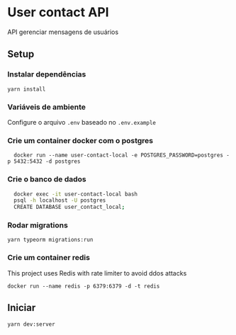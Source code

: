 # User contact API
API gerenciar mensagens de usuários

## Setup

### Instalar dependências

```yarn install```

### Variáveis de ambiente

Configure o arquivo `.env` baseado no `.env.example`

### Crie um container docker com o postgres

```  docker run --name user-contact-local -e POSTGRES_PASSWORD=postgres -p 5432:5432 -d postgres```
### Crie o banco de dados

```bash
  docker exec -it user-contact-local bash
  psql -h localhost -U postgres
  CREATE DATABASE user_contact_local;
```

### Rodar migrations

```yarn typeorm migrations:run```

### Crie um container redis
This project uses Redis with rate limiter to avoid ddos attacks

```docker run --name redis -p 6379:6379 -d -t redis```

## Iniciar

```yarn dev:server```
